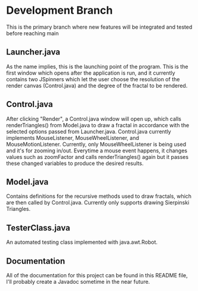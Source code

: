 # Development Branch
This is the primary branch where new features will be integrated and tested before reaching main

## Launcher.java
As the name implies, this is the launching point of the program. This is the first window which opens after the application is run, and it currently contains two JSpinners which let the user choose the resolution of the render canvas (Control.java) and the degree of the fractal to be rendered.

## Control.java
After clicking "Render", a Control.java window will open up, which calls renderTriangles() from Model.java to draw a fractal in accordance with the selected options passed from Launcher.java.
Control.java currently implements MouseListener, MouseWheelListener, and MouseMotionListener. Currently, only MouseWheelListener is being used and it's for zooming in/out. 
Everytime a mouse event happens, it changes values such as zoomFactor and calls renderTriangles() again but it passes these changed variables to produce the desired results.

## Model.java
Contains definitions for the recursive methods used to draw fractals, which are then called by Control.java.
Currently only supports drawing Sierpinski Triangles.

## TesterClass.java
An automated testing class implemented with java.awt.Robot.

## Documentation
All of the documentation for this project can be found in this README file, I'll probably create a Javadoc sometime in the near future.

